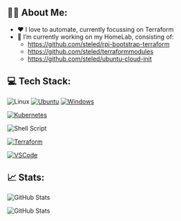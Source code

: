 ## 🧑‍💻 About Me:

- ❤️ I love to automate, currently focussing on Terraform
- 🔭 I’m currently working on my HomeLab, consisting of:
  - https://github.com/steled/rpi-bootstrap-terraform
  - https://github.com/steled/terraformmodules
  - https://github.com/steled/ubuntu-cloud-init

## 💻 Tech Stack:

![Linux](https://img.shields.io/badge/Linux-FCC624?style=for-the-badge&logo=linux&logoColor=black)
[![Ubuntu](https://img.shields.io/badge/Ubuntu-E95420?style=for-the-badge&logo=ubuntu&logoColor=white)](https://ubuntu.com/)
[![Windows](https://img.shields.io/badge/Windows-0078D6?style=for-the-badge&logo=windows&logoColor=white)](https://www.microsoft.com/)

[![Kubernetes](https://img.shields.io/badge/Kubernetes-%233366cc?style=for-the-badge&logo=kubernetes&logoColor=white&labelColor=%233366cc)](https://kubernetes.io/)

![Shell Script](https://img.shields.io/badge/Shell_Script-121011?style=for-the-badge&logo=gnu-bash&logoColor=white)

[![Terraform](https://img.shields.io/badge/terraform-7B42BC?logo=terraform&logoColor=white&style=for-the-badge)](https://www.terraform.io/)

[![VSCode](https://img.shields.io/badge/Visual_Studio_Code-0078D4?style=for-the-badge&logo=visual%20studio%20code&logoColor=white)](https://code.visualstudio.com/)

## 📈 Stats:

![GitHub Stats](https://github-readme-stats.vercel.app/api?username=steled&count_private=false&theme=tokyonight&show_icons=true)

![GitHub Stats](https://github-readme-stats.vercel.app/api/top-langs/?username=steled&count_private=false&theme=tokyonight&show_icons=true)

<!--
**steled/steled** is a ✨ _special_ ✨ repository because its `README.md` (this file) appears on your GitHub profile.

Here are some ideas to get you started:

- 🔭 I’m currently working on ...
- 🌱 I’m currently learning ...
- 👯 I’m looking to collaborate on ...
- 🤔 I’m looking for help with ...
- 💬 Ask me about ...
- 📫 How to reach me: ...
- 😄 Pronouns: ...
- ⚡ Fun fact: ...
-->
